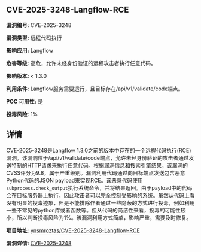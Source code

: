 ## CVE-2025-3248-Langflow-RCE

**漏洞编号:** CVE-2025-3248

**漏洞类型:** 远程代码执行

**影响应用:** Langflow

**危害等级:** 高危，允许未经身份验证的远程攻击者执行任意代码。

**影响版本:** < 1.3.0

**利用条件:** Langflow服务需要运行，且目标存在/api/v1/validate/code端点。

**POC 可用性:** 是

**投毒风险:** 1%

## 详情

CVE-2025-3248是Langflow 1.3.0之前的版本中存在的一个远程代码执行(RCE)漏洞。该漏洞位于/api/v1/validate/code端点，允许未经身份验证的攻击者通过发送特制的HTTP请求来执行任意代码。根据漏洞信息和搜索引擎结果，该漏洞的CVSS评分为9.8，属于严重级别。漏洞利用代码通过向目标端点发送包含恶意Python代码的JSON payload来实现RCE。该恶意代码使用`subprocess.check_output`执行系统命令，并将结果返回。由于payload中的代码会在目标服务器上执行，因此攻击者可以完全控制受影响的系统。虽然从代码上看没有明显的投毒迹象，但是不能排除作者通过一些隐蔽的方式进行投毒，例如利用一些不常见的python库或者函数等。但从代码的简洁性来看，投毒的可能性较小，所以判断投毒风险为1%。该漏洞利用方式简单，影响严重，需要及时修复。

**项目地址:** [ynsmroztas/CVE-2025-3248-Langflow-RCE](https://github.com/ynsmroztas/CVE-2025-3248-Langflow-RCE)

**漏洞详情:** [CVE-2025-3248](https://nvd.nist.gov/vuln/detail/CVE-2025-3248)
